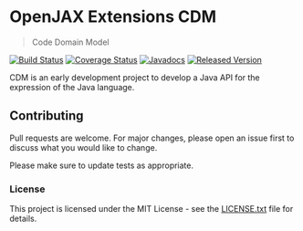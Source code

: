 # OpenJAX Extensions CDM

> Code Domain Model

[![Build Status](https://travis-ci.org/openjax/ext-cdm.png)](https://travis-ci.org/openjax/ext-cdm)
[![Coverage Status](https://coveralls.io/repos/github/openjax/ext-cdm/badge.svg)](https://coveralls.io/github/openjax/ext-cdm)
[![Javadocs](https://www.javadoc.io/badge/org.openjax.ext/cdm.svg)](https://www.javadoc.io/doc/org.openjax.ext/cdm)
[![Released Version](https://img.shields.io/maven-central/v/org.openjax.ext/cdm.svg)](https://mvnrepository.com/artifact/org.openjax.ext/cdm)

CDM is an early development project to develop a Java API for the expression of the Java language.

## Contributing

Pull requests are welcome. For major changes, please open an issue first to discuss what you would like to change.

Please make sure to update tests as appropriate.

### License

This project is licensed under the MIT License - see the [LICENSE.txt](LICENSE.txt) file for details.